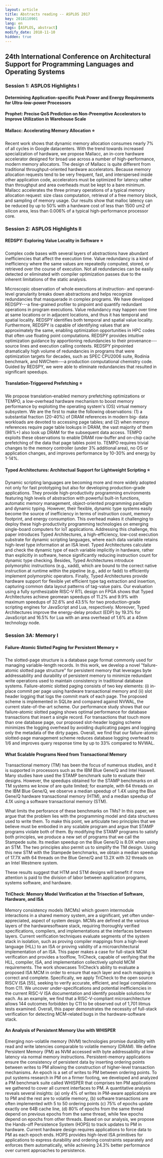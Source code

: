 ```yaml
---
layout: article
title: Abstracts reading -- ASPLOS 2017
key: 2018110901
lang: en
tags: [ASPLOS, abstract]
modify_date: 2018-11-10
hidden: true
---
```


## 24th International Conference on Architectural Support for  Programming Languages and Operating Systems

<!--more-->


### Session 1: ASPLOS Highlights I

#### Determining Application-specific Peak Power and Energy Requirements for Ultra-low-power Processors

#### Prophet: Precise QoS Prediction on Non-Preemptive Accelerators to Improve Utilization in Warehouse Scale

#### Mallacc: Accelerating Memory Allocation :star:
Recent work shows that dynamic memory allocation consumes nearly 7% of all cycles in Google datacenters. With the trend towards increased specialization of hardware, we propose Mallacc, an in-core hardware accelerator designed for broad use across a number of high-performance, modern memory allocators. The design of Mallacc is quite different from traditional throughput-oriented hardware accelerators. Because memory allocation requests tend to be very frequent, fast, and interspersed inside other application code, accelerators must be optimized for latency rather than throughput and area overheads must be kept to a bare minimum. Mallacc accelerates the three primary operations of a typical memory allocation request: size class computation, retrieval of a free memory block, and sampling of memory usage. Our results show that malloc latency can be reduced by up to 50% with a hardware cost of less than 1500 um2 of silicon area, less than 0.006% of a typical high-performance processor core.

### Session 2: ASPLOS Highlights II

#### REDSPY: Exploring Value Locality in Software :star:
Complex code bases with several layers of abstractions have abundant inefficiencies that affect the execution time. Value redundancy is a kind of inefficiency where the same values are repeatedly computed, stored, or retrieved over the course of execution. Not all redundancies can be easily detected or eliminated with compiler optimization passes due to the inherent limitations of the static analysis.

Microscopic observation of whole executions at instruction- and operand-level granularity breaks down abstractions and helps recognize redundancies that masquerade in complex programs. We have developed REDSPY---a fine-grained profiler to pinpoint and quantify redundant operations in program executions. Value redundancy may happen over time at same locations or in adjacent locations, and thus it has temporal and spatial locality. REDSPY identifies both temporal and spatial value locality. Furthermore, REDSPY is capable of identifying values that are approximately the same, enabling optimization opportunities in HPC codes that often use floating point computations. REDSPY provides intuitive optimization guidance by apportioning redundancies to their provenance---source lines and execution calling contexts. REDSPY pinpointed dramatically high volume of redundancies in programs that were optimization targets for decades, such as SPEC CPU2006 suite, Rodinia benchmark, and NWChem---a production computational chemistry code. Guided by REDSPY, we were able to eliminate redundancies that resulted in significant speedups.

#### Translation-Triggeered Prefetching :star:
We propose translation-enabled memory prefetching optimizations or TEMPO, a low-overhead hardware mechanism to boost memory performance by exploiting the operating system's (OS) virtual memory subsystem. We are the first to make the following observations: (1) a substantial fraction (20-40%) of DRAM references in modern big- data workloads are devoted to accessing page tables; and (2) when memory references require page table lookups in DRAM, the vast majority of them (98%+) also look up DRAM for the subsequent data access. TEMPO exploits these observations to enable DRAM row-buffer and on-chip cache prefetching of the data that page tables point to. TEMPO requires trivial changes to the memory controller (under 3% additional area), no OS or application changes, and improves performance by 10-30% and energy by 1-14%.

#### Typed Architectures: Architectual Support for Lightweight Scripting :star:
Dynamic scripting languages are becoming more and more widely adopted not only for fast prototyping but also for developing production-grade applications. They provide high-productivity programming environments featuring high levels of abstraction with powerful built-in functions, automatic memory management, object-oriented programming paradigm and dynamic typing. However, their flexible, dynamic type systems easily become the source of inefficiency in terms of instruction count, memory footprint, and energy consumption. This overhead makes it challenging to deploy these high-productivity programming technologies on emerging single-board computers for IoT applications. Addressing this challenge, this paper introduces Typed Architectures, a high-efficiency, low-cost execution substrate for dynamic scripting languages, where each data variable retains high-level type information at an ISA level. Typed Architectures calculate and check the dynamic type of each variable implicitly in hardware, rather than explicitly in software, hence significantly reducing instruction count for dynamic type checking. Besides, Typed Architectures introduce polymorphic instructions (e.g., xadd), which are bound to the correct native instruction at runtime within the pipeline (e.g., add or fadd) to efficiently implement polymorphic operators. Finally, Typed Architectures provide hardware support for flexible yet efficient type tag extraction and insertion, capturing common data layout patterns of tag-value pairs. Our evaluation using a fully synthesizable RISC-V RTL design on FPGA shows that Typed Architectures achieve geomean speedups of 11.2% and 9.9% with maximum speedups of 32.6% and 43.5% for two production-grade scripting engines for JavaScript and Lua, respectively. Moreover, Typed Architectures improve the energy-delay product (EDP) by 19.3% for JavaScript and 16.5% for Lua with an area overhead of 1.6% at a 40nm technology node.

### Session 3A: Memory I

#### Failure-Atomic Slotted Paging for Persistent Memory :star:
The slotted-page structure is a database page format commonly used for managing variable-length records. In this work, we develop a novel "failure-atomic slotted page structure" for persistent memory that leverages byte addressability and durability of persistent memory to minimize redundant write operations used to maintain consistency in traditional database systems. Failure-atomic slotted paging consists of two key elements: (i) in-place commit per page using hardware transactional memory and (ii) slot header logging that logs the commit mark of each page. The proposed scheme is implemented in SQLite and compared against NVWAL, the current state-of-the-art scheme. Our performance study shows that our failure-atomic slotted paging shows optimal performance for database transactions that insert a single record. For transactions that touch more than one database page, our proposed slot-header logging scheme minimizes the logging overhead by avoiding duplicating pages and logging only the metadata of the dirty pages. Overall, we find that our failure-atomic slotted-page management scheme reduces database logging overhead to 1/6 and improves query response time by up to 33% compared to NVWAL.

#### What Scalable Programs Need from Transactional Memory
Transactional memory (TM) has been the focus of numerous studies, and it is supported in processors such as the IBM Blue Gene/Q and Intel Haswell. Many studies have used the STAMP benchmark suite to evaluate their designs. However, the speedups obtained for the STAMP benchmarks on all TM systems we know of are quite limited; for example, with 64 threads on the IBM Blue Gene/Q, we observe a median speedup of 1.4X using the Blue Gene/Q hardware transactional memory (HTM), and a median speedup of 4.1X using a software transactional memory (STM).

What limits the perforance of these benchmarks on TMs? In this paper, we argue that the problem lies with the programming model and data structures used to write them. To make this point, we articulate two principles that we believe must be embodied in any scalable program and argue that STAMP programs violate both of them. By modifying the STAMP programs to satisfy both principles, we produce a new set of programs that we call the Stampede suite. Its median speedup on the Blue Gene/Q is 8.0X when using an STM. The two principles also permit us to simplify the TM design. Using this new STM with the Stampede benchmarks, we obtain a median speedup of 17.7X with 64 threads on the Blue Gene/Q and 13.2X with 32 threads on an Intel Westmere system.

These results suggest that HTM and STM designs will benefit if more attention is paid to the division of labor between application programs, systems software, and hardware.

#### TriCheck: Memory Model Verification at the Trisection of Software, Hardware, and ISA
Memory consistency models (MCMs) which govern intermodule interactions in a shared memory system, are a significant, yet often under-appreciated, aspect of system design. MCMs are defined at the various layers of the hardwaresoftware stack, requiring thoroughly verified specifications, compilers, and implementations at the interfaces between layers. Current verification techniques evaluate segments of the system stack in isolation, such as proving compiler mappings from a high-level language (HLL) to an ISA or proving validity of a microarchitectural implementation of an ISA. This paper makes a case for full-stack MCM verification and provides a toolflow, TriCheck, capable of verifying that the HLL, compiler, ISA, and implementation collectively uphold MCM requirements. The work showcases TriCheck’s ability to evaluate a proposed ISA MCM in order to ensure that each layer and each mapping is correct and complete. Specifically, we apply TriCheck to the open source RISCV ISA [55], seeking to verify accurate, efficient, and legal compilations from C11. We uncover under-specifications and potential inefficiencies in the current RISC-V ISA documentation and identify possible solutions for each. As an example, we find that a RISC-V-compliant microarchitecture allows 144 outcomes forbidden by C11 to be observed out of 1,701 litmus tests examined. Overall, this paper demonstrates the necessity of full-stack verification for detecting MCM-related bugs in the hardware-software stack.

#### An Analysis of Persistent Memory Use with WHISPER
Emerging non-volatile memory (NVM) technologies promise durability with read and write latencies comparable to volatile memory (DRAM). We define Persistent Memory (PM) as NVM accessed with byte addressability at low latency via normal memory instructions. Persistent-memory applications ensure the consistency of persistent data by inserting ordering points between writes to PM allowing the construction of higher-level transaction mechanisms. An epoch is a set of writes to PM between ordering points.
To put systems research in PM on a firmer footing, we developed and analyzed a PM benchmark suite called WHISPER that comprises ten PM applications we gathered to cover all current interfaces to PM. A quantitative analysis reveals several insights: (a) only 4% of writes in PM-aware applications are to PM and the rest are to volatile memory, (b) software transactions are often implemented with 5 to 50 ordering points (c) 75% of epochs update exactly one 64B cache line, (d) 80% of epochs from the same thread depend on previous epochs from the same thread, while few epochs depend on epochs from other threads. Based on our analysis, we propose the Hands-off Persistence System (HOPS) to track updates to PM in hardware. Current hardware design requires applications to force data to PM as each epoch ends. HOPS provides high-level ISA primitives for applications to express durability and ordering constraints separately and enforces them automatically, while achieving 24.3% better performance over current approaches to persistence.

